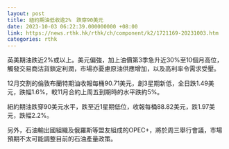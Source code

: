 ```yaml
---
layout: post
title: 紐約期油低收逾2%　跌穿90美元
date: 2023-10-03 06:22:39.000000000 +08:00
link: https://news.rthk.hk/rthk/ch/component/k2/1721169-20231003.htm
categories: rthk
---
```


英美期油跌近2%或以上。美元偏強，加上油價第3季急升近30%至10個月高位，觸發交易商沽貨鎖定利潤，市場亦憂慮原油供應增加，以及高利率令需求受壓。

12月交割的倫敦布蘭特期油收報每桶90.71美元，創3星期新低，全日跌1.49美元，跌幅1.6%，較11月合約上周五到期時的水平跌約5%。

紐約期油跌穿90美元水平，跌至近1星期低位，收報每桶88.82美元，跌1.97美元，跌幅2.2%。

另外，石油輸出國組織及俄羅斯等盟友組成的OPEC+，將於周三舉行會議，市場預期不太可能調整目前的石油產量政策。
